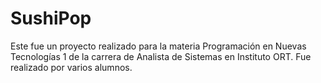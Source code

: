 # SushiPop

Este fue un proyecto realizado para la materia Programación en Nuevas Tecnologías 1 de la carrera de Analista de Sistemas en Instituto ORT. Fue realizado por varios alumnos.
